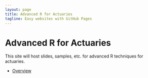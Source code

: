 ```yaml
---
layout: page
title: Advanced R for Actuaries
tagline: Easy websites with GitHub Pages
---
```


# Advanced R for Actuaries

This site will host slides, samples, etc. for advanced R techniques for actuaries.

- [Overview](pages/overview.html)
